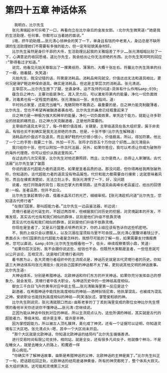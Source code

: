 # 第四十五章 神话体系
        我明白，比尔先生
       张元清端起冰可乐喝了一口，再看向立在比尔身后的金发女郎。∶北尔先生微笑道∶“她是我的生活助理，任何事，你都可以当着她的面说。”
       i哦，挤牛奶助理……张元清心领神会的笑了一下，单身且有钱的中老男人，身边总是不缺所谓的生活助理她们不需要有多强的能力，但一定年轻貌美身材好。
       比尔先生虽然是身价不菲的大传，生活助理比起我的关雅姐差了不少……张元清暗暗比较了一下，心满意足的收回思绪，道比尔先生，我会给出让你无法拒绝的东西。比尔先生笑呵呵的回应∶“那得看过才知道。”
       说完，他看见元始天尊取出了一摞黄纸符，薄薄的，大概十张左右。符纂比尔先生简单的扫了一眼，翘着腿，失笑道∶
       元始先生，我没记错的话，符第是消耗品。消耗品用完就没，价值远远无法和道具相比，更何况是滑铲鞋这种保命道具。确实是消耗品，但这是主宰层次的消耗品。张元清说。
       主宰层次……比尔先生放下了腿，坐直身体，迫不及待的问道∶具体有什么作用&amp;039;
       蕴含日之神力，主要功能是净化，渡入灵力后，可以激发符篆内的能量，净化一切负面效果，对毒素也有一定程度的遏制。张元清抽出一张，夹在指间，道∶
       平时则占家里，还能充当暖气，鬼魅阴物不敢靠近。最重要的是，日之神力能克制酸薄者，比尔先生，您也不希望再被酗酒者袭击吧。比尔先生的鼻息已经粗重起来了
       日之神力是一种极为强大和稀罕的能量，净化一切负面效果，单凭这个能力，就能让许多职业的技能抓瞎而且，日之神力天克酗酒者，正是他所需要的。
       主宰级的道具太罕见了，每—件都价值连城，关键是，主宰级道具在各大组织里，属于非卖品，有钱也买不到确实是我无法拒绝的东西，但是，十张不够!比尔先生解释道∶
       消耗品的价值远不及道具，而且滑铲鞋的代价很小很小，价值极高，所以，得加符篆。他比了一个二的手势∶我要二十张，外加一千万。张符才四百五十万你这个好商……张元清摇头
       我只给你十张，但可以附加一件古代法器，另外，如果你答应，我可以考虑让你成为破煞符的海外代理商，你可以低价从我这里购买。”
       在过去的几次交易里，比尔先生对他还算照顾，而且，比尔是商人，总得让人家赚钱。古代法器“比尔先生皱了皱眉
       你说的是古代超能力者的道具吧，如果是圣者品质的话，那没问题，但你得再给我两张破熟符，你知道的，古代超能力者的道具没有物品属性。代价和能力都需要自行摸索；这就意味着风险，而且在摸索清楚前，无法立刻上手。我张元清愣了一下，好，没问题
       说着，他打开随身的背包；取出巴掌大的青铜鼎。这件道具由高峰长老品鉴过，给出的回馈是∶一般。圣者品质，但并不出众。
       比尔先生拿起青铜小鼎，借着水晶吊灯的光芒，细细审视。【张元清趁机问道“比尔先生，您知道古代修行者”
       “在我们国家，那叫超能力者。”比尔先生一边品鉴法器，听边说∶
       灵境行者是近代诞生的，不超过两百年，但根据我们对历史的挖掘，对灵境副本的开发，不难发现，其实古代也有和我们相似的群体，区别是他们升级不依靠灵墙
       其实古代也有和我们相似的群体，区别是他们升级不依靠灵境。
       你现在是圣者了，又是五行盟重点培养的天才，你的上级应该有告诉你这些机密吧。
       不，我的上级只会以德服人，以及沉溺在溜须拍马里不可自拔……张元清心里腹诽着钱公子，表面点头∶你们国家的古代超能力者是怎样的，我想尽可能的了解一些，如果需要支付情报费用，您可以直说。&amp;039;比尔先生抬眼看他一下，低头，继续观察青铜小鼎，笑道∶
       “如果你层次没到，我不会跟你说这些，给钱也不会。但既然大家都是圣者，一些信息就可以公开谈论，互相交流，这是咱们灵境行者间的
       着书房为止，各大灵境行者组织中的主流观点是，神话历史就是古代灵境行者的历史。你知道三大神话体系吗张元清摇头∶我对自己国家的神话都不太了解，更别说其他文明的神话故事。比尔先生道∶
       大神话体系，分别是希腊神话。北欧神话和你们东方的开天神话。如果你充分发挥自己的想象力，就会发现，灵境行者中各大职业，与神话历史中的一些神祇高度相似。
       御女三千白日飞升的黄帝对应中庭土怪……张元清脑海里第一反应是这个
       副酒者，在希腊神话中能找到高度相似的神祇——酒神狄钱尼索，他执掌混乱，也被成为混乱之神。爱欲职业也能找到高度相似的神祇——阿芙洛狄忒，掌管爱和欲的神。
       比尔先生刚说完，张元清就脱口而出∶亩斯老爹的丁丁丢到海里变成的那位女神比尔先生愣愣的看他半天你还说你不懂神话……张元清∶您继续说。
       正因为能从神话中找到对应的神祇，所以主流观点认为，这些所谓的神祇，其实就是古代的超能者力，等级未知，或许是主宰，或许是半神。
       因为掌控超能力，所以被古人顶礼膜拜，美化成了神灵。还有一个证据可以证明，你知道灵境有三大区吧。张元清点头∶嗯，其中一个大区尚未开启。
       “那个大区就是北欧神话，你知道北欧神话的结局吗”比尔先生循循善诱。
       进行交易时间有限公司支持，相同站，就是全女，还有很多凡间女子，他就像个种马，不是在睡女人，就是去睡女人的路上，和魔君一样
       丧心病狂。”
       “你确实不了解神话故事，亩斯是希腊神话的父神，北欧神话的主神是奥丁。”比尔先生纠正了一句，把话题拉回正轨，北欧神话的结局是诸神黄昏，所有的神灵都死了，整个体系大寂灭。各大组织猜测，这可能和灵境第三大区